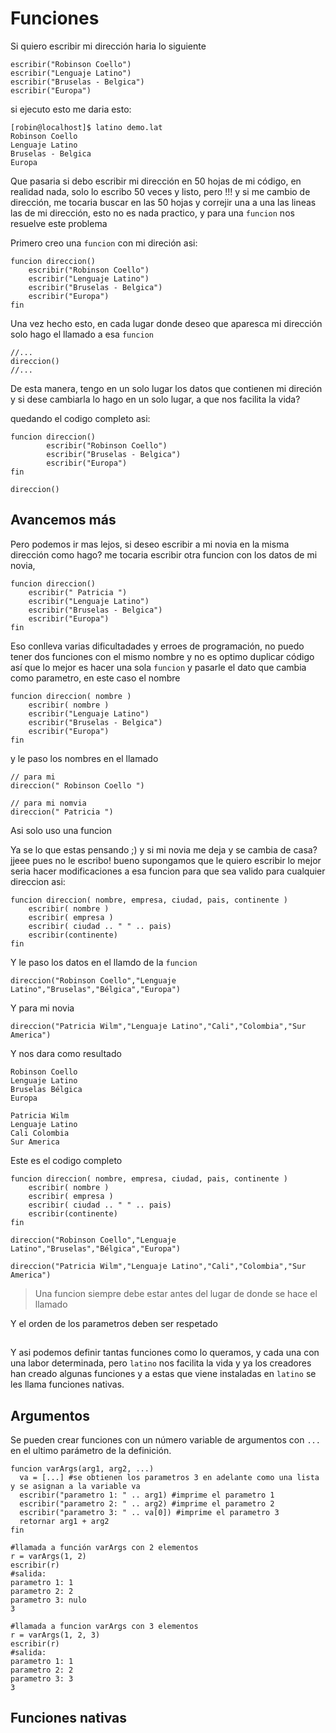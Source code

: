 # Funciones

Si quiero escribir mi dirección haria lo siguiente

```
escribir("Robinson Coello")
escribir("Lenguaje Latino")
escribir("Bruselas - Belgica")
escribir("Europa")
```

si ejecuto esto me daria esto:

```
[robin@localhost]$ latino demo.lat 
Robinson Coello
Lenguaje Latino
Bruselas - Belgica
Europa
```

Que pasaria si debo escribir mi dirección en 50 hojas de mi código, en realidad nada,  solo lo escribo 50 veces y listo, pero !!! y si me cambio de dirección, me tocaria buscar en las 50 hojas y correjir una a una las lineas las de mi dirección, esto no es nada practico, y para una `funcion` nos resuelve este problema

Primero creo una `funcion` con mi direción asi:

```
funcion direccion()
    escribir("Robinson Coello")
    escribir("Lenguaje Latino")
    escribir("Bruselas - Belgica")
    escribir("Europa")
fin
```

Una vez hecho esto, en cada lugar donde deseo que aparesca mi dirección solo hago el llamado a esa `funcion`

```
//...
direccion()
//...
```

De esta manera, tengo en un solo lugar los datos que contienen mi direción y si dese cambiarla lo hago en un solo lugar, a que nos facilita la vida?

quedando el codigo completo asi:

```
funcion direccion()
        escribir("Robinson Coello")
        escribir("Bruselas - Belgica")
        escribir("Europa")
fin

direccion()
```

## Avancemos más

Pero podemos ir mas lejos, si deseo escribir a mi novia en la misma dirección como hago? me tocaria escribir otra funcion con los datos de mi novia,

```
funcion direccion()
    escribir(" Patricia ")
    escribir("Lenguaje Latino")
    escribir("Bruselas - Belgica")
    escribir("Europa")
fin
```

Eso conlleva varias dificultadades y erroes de programación, no puedo tener dos funciones con el mismo nombre y no es optimo duplicar código así que lo mejor es hacer una sola `funcion` y pasarle el dato que cambia como parametro, en este caso el nombre

```
funcion direccion( nombre )
    escribir( nombre )
    escribir("Lenguaje Latino")
    escribir("Bruselas - Belgica")
    escribir("Europa")
fin
```

y le paso los nombres en el llamado

```
// para mi 
direccion(" Robinson Coello ")

// para mi nomvia
direccion(" Patricia ")
```

Asi solo uso una funcion

Ya se lo que estas pensando ;\) y si mi novia me deja y se cambia de casa? jjeee pues no le escribo! bueno supongamos que le quiero escribir lo mejor seria hacer modificaciones a esa funcion para que sea valido para cualquier direccion asi:

```
funcion direccion( nombre, empresa, ciudad, pais, continente )
    escribir( nombre )
    escribir( empresa )
    escribir( ciudad .. " " .. pais)
    escribir(continente)
fin
```

Y le paso los datos en el llamdo de la `funcion`

```
direccion("Robinson Coello","Lenguaje Latino","Bruselas","Bélgica","Europa")
```

Y para mi novia

```
direccion("Patricia Wilm","Lenguaje Latino","Cali","Colombia","Sur America")
```

Y nos dara como resultado

```
Robinson Coello
Lenguaje Latino
Bruselas Bélgica
Europa

Patricia Wilm
Lenguaje Latino
Cali Colombia
Sur America
```

Este es el codigo completo

```
funcion direccion( nombre, empresa, ciudad, pais, continente )
    escribir( nombre )
    escribir( empresa )
    escribir( ciudad .. " " .. pais)
    escribir(continente)
fin

direccion("Robinson Coello","Lenguaje Latino","Bruselas","Bélgica","Europa")

direccion("Patricia Wilm","Lenguaje Latino","Cali","Colombia","Sur America")
```

> Una funcion siempre debe estar antes del lugar de donde se hace el llamado

Y el orden de los parametros deben ser respetado

## 

Y asi podemos definir tantas funciones como lo queramos, y cada una con una labor determinada, pero `latino` nos facilita la vida y ya los creadores han creado algunas funciones y a estas que viene instaladas en `latino` se les llama funciones nativas.

## Argumentos

Se pueden crear funciones con un número variable de argumentos con `...` en el ultimo parámetro de la definición.

```
funcion varArgs(arg1, arg2, ...)
  va = [...] #se obtienen los parametros 3 en adelante como una lista y se asignan a la variable va
  escribir("parametro 1: " .. arg1) #imprime el parametro 1
  escribir("parametro 2: " .. arg2) #imprime el parametro 2
  escribir("parametro 3: " .. va[0]) #imprime el parametro 3
  retornar arg1 + arg2
fin

#llamada a función varArgs con 2 elementos
r = varArgs(1, 2)
escribir(r)
#salida:
parametro 1: 1
parametro 2: 2
parametro 3: nulo
3

#llamada a funcion varArgs con 3 elementos
r = varArgs(1, 2, 3)
escribir(r)
#salida:
parametro 1: 1
parametro 2: 2
parametro 3: 3
3
```

## Funciones nativas



